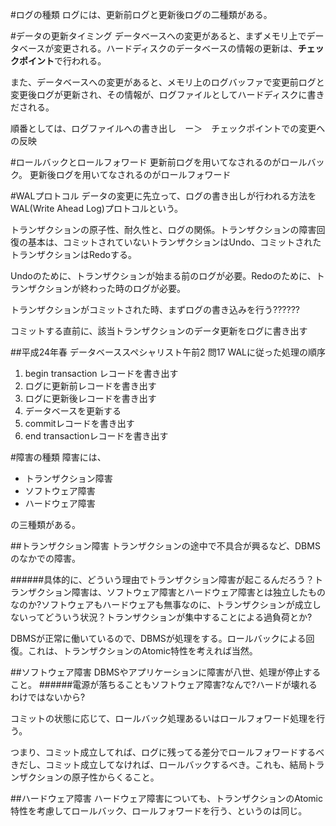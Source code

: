 #ログの種類
ログには、更新前ログと更新後ログの二種類がある。

#データの更新タイミング
データベースへの変更があると、まずメモリ上でデータベースが変更される。ハードディスクのデータベースの情報の更新は、**チェックポイント**で行われる。

また、データベースへの変更があると、メモリ上のログバッファで変更前ログと変更後ログが更新され、その情報が、ログファイルとしてハードディスクに書きだされる。

順番としては、ログファイルへの書き出し　ー＞　チェックポイントでの変更への反映

#ロールバックとロールフォワード
更新前ログを用いてなされるのがロールバック。
更新後ログを用いてなされるのがロールフォワード

#WALプロトコル
データの変更に先立って、ログの書き出しが行われる方法をWAL(Write Ahead Log)プロトコルという。

トランザクションの原子性、耐久性と、ログの関係。トランザクションの障害回復の基本は、コミットされていないトランザクションはUndo、コミットされたトランザクションはRedoする。

Undoのために、トランザクションが始まる前のログが必要。Redoのために、トランザクションが終わった時のログが必要。

トランザクションがコミットされた時、まずログの書き込みを行う??????

コミットする直前に、該当トランザクションのデータ更新をログに書き出す

##平成24年春 データベーススペシャリスト午前2 問17
WALに従った処理の順序

1. begin transaction レコードを書き出す
2. ログに更新前レコードを書き出す
3. ログに更新後レコードを書き出す
4. データベースを更新する
5. commitレコードを書き出す
6. end transactionレコードを書き出す

#障害の種類
障害には、

- トランザクション障害
- ソフトウェア障害
- ハードウェア障害

の三種類がある。

##トランザクション障害
トランザクションの途中で不具合が興るなど、DBMSのなかでの障害。

######具体的に、どういう理由でトランザクション障害が起こるんだろう？トランザクション障害は、ソフトウェア障害とハードウェア障害とは独立したものなのか?ソフトウェアもハードウェアも無事なのに、トランザクションが成立しないってどういう状況？トランザクションが集中することによる過負荷とか?

DBMSが正常に働いているので、DBMSが処理をする。ロールバックによる回復。これは、トランザクションのAtomic特性を考えれば当然。

##ソフトウェア障害
DBMSやアプリケーションに障害が八世、処理が停止すること。
######電源が落ちることもソフトウェア障害?なんで?ハードが壊れるわけではないから?

コミットの状態に応じて、ロールバック処理あるいはロールフォワード処理を行う。

つまり、コミット成立してれば、ログに残ってる差分でロールフォワードするべきだし、コミット成立してなければ、ロールバックするべき。これも、結局トランザクションの原子性からくること。

##ハードウェア障害
ハードウェア障害についても、トランザクションのAtomic特性を考慮してロールバック、ロールフォワードを行う、というのは同じ。